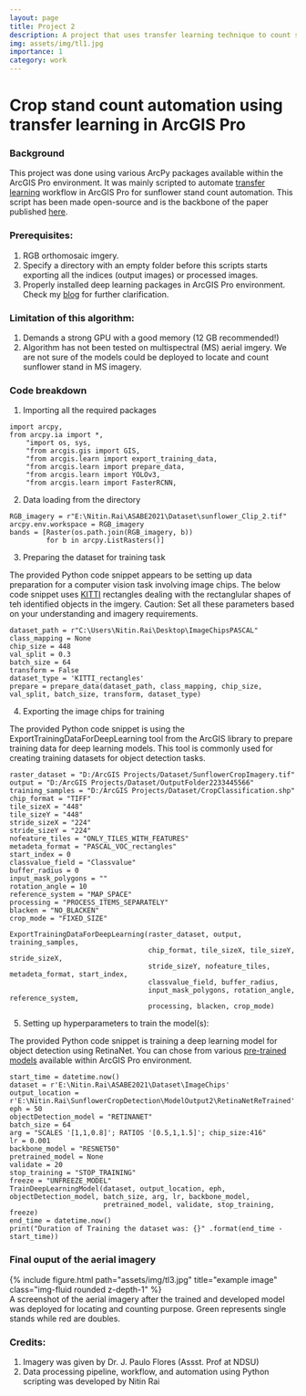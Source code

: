 ```yaml
---
layout: page
title: Project 2
description: A project that uses transfer learning technique to count sunflower stands in drone-acquired imagery
img: assets/img/tl1.jpg
importance: 1
category: work
---
```


# Crop stand count automation using transfer learning in ArcGIS Pro

### Background

This project was done using various ArcPy packages available within the ArcGIS Pro environment. It was mainly scripted to automate [transfer learning](https://pro.arcgis.com/en/pro-app/latest/tool-reference/image-analyst/train-deep-learning-model.htm) workflow in ArcGIS Pro for sunflower stand count automation. This script has been made open-source and is the backbone of the paper published [here](https://elibrary.asabe.org/abstract.asp?aid=52515). 

### Prerequisites:

1. RGB orthomosaic imgery.
2. Specify a directory with an empty folder before this scripts starts exporting all the indices (output images) or processed images.
3. Properly installed deep learning packages in ArcGIS Pro environment. Check my [blog](https://nitin-dominic.github.io/NR/blog/2020/ArcGISPro/) for further clarification.

### Limitation of this algorithm:

1. Demands a strong GPU with a good memory (12 GB recommended!)
2. Algorithm has not been tested on multispectral (MS) aerial imgery. We are not sure of the models could be deployed to locate and count sunflower stand in MS imagery. 

### Code breakdown
1. Importing all the required packages

```
import arcpy,
from arcpy.ia import *,
    "import os, sys,
    "from arcgis.gis import GIS,
    "from arcgis.learn import export_training_data,
    "from arcgis.learn import prepare_data,
    "from arcgis.learn import YOLOv3,
    "from arcgis.learn import FasterRCNN,
```

2. Data loading from the directory

```
RGB_imagery = r"E:\Nitin.Rai\ASABE2021\Dataset\sunflower_Clip_2.tif"
arcpy.env.workspace = RGB_imagery
bands = [Raster(os.path.join(RGB_imagery, b))
         for b in arcpy.ListRasters()]
```
3. Preparing the dataset for training task

The provided Python code snippet appears to be setting up data preparation for a computer vision task involving image chips. The below code snippet uses [KITTI](https://www.cvlibs.net/datasets/kitti/) rectangles dealing with the rectanglular shapes of teh identified objects in the imgery. Caution: Set all these parameters based on your understanding and imagery requirements.

```
dataset_path = r"C:\Users\Nitin.Rai\Desktop\ImageChipsPASCAL"
class_mapping = None
chip_size = 448
val_split = 0.3
batch_size = 64
transform = False
dataset_type = 'KITTI_rectangles'
prepare = prepare_data(dataset_path, class_mapping, chip_size, val_split, batch_size, transform, dataset_type)
```

4. Exporting the image chips for training

The provided Python code snippet is using the ExportTrainingDataForDeepLearning tool from the ArcGIS library to prepare training data for deep learning models. This tool is commonly used for creating training datasets for object detection tasks.

```
raster_dataset = "D:/ArcGIS Projects/Dataset/SunflowerCropImagery.tif"
output = "D:/ArcGIS Projects/Dataset/OutputFolder2233445566"
training_samples = "D:/ArcGIS Projects/Dataset/CropClassification.shp"
chip_format = "TIFF"
tile_sizeX = "448"
tile_sizeY = "448"
stride_sizeX = "224"
stride_sizeY = "224"
nofeature_tiles = "ONLY_TILES_WITH_FEATURES"
metadeta_format = "PASCAL_VOC_rectangles"
start_index = 0
classvalue_field = "Classvalue"
buffer_radius = 0
input_mask_polygons = ""
rotation_angle = 10
reference_system = "MAP_SPACE"
processing = "PROCESS_ITEMS_SEPARATELY"
blacken = "NO_BLACKEN"
crop_mode = "FIXED_SIZE"

ExportTrainingDataForDeepLearning(raster_dataset, output, training_samples,
                                  chip_format, tile_sizeX, tile_sizeY, stride_sizeX,
                                  stride_sizeY, nofeature_tiles, metadeta_format, start_index, 
                                  classvalue_field, buffer_radius, 
                                  input_mask_polygons, rotation_angle, reference_system,
                                  processing, blacken, crop_mode)
```


5. Setting up hyperparameters to train the model(s):

The provided Python code snippet is training a deep learning model for object detection using RetinaNet. You can chose from various [pre-trained models](https://www.esri.com/en-us/arcgis/deep-learning-models) available within ArcGIS Pro environment. 

```
start_time = datetime.now()
dataset = r'E:\Nitin.Rai\ASABE2021\Dataset\ImageChips'
output_location = r'E:\Nitin.Rai\SunflowerCropDetection\ModelOutput2\RetinaNetReTrained'
eph = 50
objectDetection_model = "RETINANET"
batch_size = 64
arg = "SCALES '[1,1,0.8]'; RATIOS '[0.5,1,1.5]'; chip_size:416"
lr = 0.001
backbone_model = "RESNET50"
pretrained_model = None
validate = 20
stop_training = "STOP_TRAINING"
freeze = "UNFREEZE_MODEL"
TrainDeepLearningModel(dataset, output_location, eph, objectDetection_model, batch_size, arg, lr, backbone_model,
                       pretrained_model, validate, stop_training, freeze)
end_time = datetime.now()
print("Duration of Training the dataset was: {}" .format(end_time - start_time))
```

### Final ouput of the aerial imagery 

<div class="row">
    <div class="col-sm mt-3 mt-md-0">
        {% include figure.html path="assets/img/tl3.jpg" title="example image" class="img-fluid rounded z-depth-1" %}
    </div>
</div>
<div class="caption">
    A screenshot of the aerial imagery after the trained and developed model was deployed for locating and counting purpose. Green represents single stands while red are doubles.
</div>

### Credits:

1. Imagery was given by Dr. J. Paulo Flores (Assst. Prof at NDSU)
2. Data processing pipeline, workflow, and automation using Python scripting was developed by Nitin Rai
